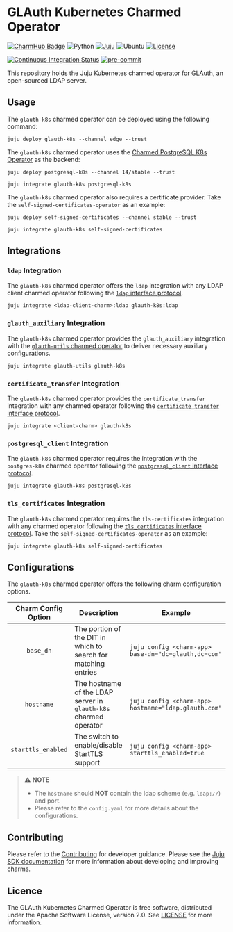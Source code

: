 # GLAuth Kubernetes Charmed Operator

[![CharmHub Badge](https://charmhub.io/glauth-k8s/badge.svg)](https://charmhub.io/glauth-k8s)
![Python](https://img.shields.io/python/required-version-toml?label=Python&tomlFilePath=https://raw.githubusercontent.com/canonical/glauth-k8s-operator/main/pyproject.toml)
[![Juju](https://img.shields.io/badge/Juju%20-3.0+-%23E95420)](https://github.com/juju/juju)
![Ubuntu](https://img.shields.io/badge/Ubuntu-22.04-E95420?label=Ubuntu&logo=ubuntu&logoColor=white)
[![License](https://img.shields.io/github/license/canonical/glauth-k8s-operator?label=License)](https://github.com/canonical/glauth-k8s-operator/blob/main/LICENSE)

[![Continuous Integration Status](https://github.com/canonical/glauth-k8s-operator/actions/workflows/on_push.yaml/badge.svg?branch=main)](https://github.com/canonical/glauth-k8s-operator/actions?query=branch%3Amain)
[![pre-commit](https://img.shields.io/badge/pre--commit-enabled-brightgreen?logo=pre-commit)](https://github.com/pre-commit/pre-commit)

This repository holds the Juju Kubernetes charmed operator
for [GLAuth](https://github.com/glauth/glauth), an open-sourced LDAP server.

## Usage

The `glauth-k8s` charmed operator can be deployed using the following command:

```shell
juju deploy glauth-k8s --channel edge --trust
```

The `glauth-k8s` charmed operator uses
the [Charmed PostgreSQL K8s Operator](https://github.com/canonical/postgresql-k8s-operator)
as the backend:

```shell
juju deploy postgresql-k8s --channel 14/stable --trust

juju integrate glauth-k8s postgresql-k8s
```

The `glauth-k8s` charmed operator also requires a certificate provider. Take
the `self-signed-certificates-operator` as an example:

```shell
juju deploy self-signed-certificates --channel stable --trust

juju integrate glauth-k8s self-signed-certificates
```

## Integrations

### `ldap` Integration

The `glauth-k8s` charmed operator offers the `ldap` integration with any
LDAP client charmed operator following
the [`ldap` interface protocol](https://github.com/canonical/charm-relation-interfaces/tree/main/interfaces/ldap/v0).

```shell
juju integrate <ldap-client-charm>:ldap glauth-k8s:ldap
```

### `glauth_auxiliary` Integration

The `glauth-k8s` charmed operator provides the `glauth_auxiliary`
integration with
the [`glauth-utils` charmed operator](https://github.com/canonical/glauth-utils)
to deliver necessary auxiliary configurations.

```shell
juju integrate glauth-utils glauth-k8s
```

### `certificate_transfer` Integration

The `glauth-k8s` charmed operator provides the `certificate_transfer`
integration with any charmed operator following the [`certificate_transfer`
interface protocol](https://github.com/canonical/charm-relation-interfaces/tree/main/interfaces/certificate_transfer/v0).

```shell
juju integrate <client-charm> glauth-k8s
```

### `postgresql_client` Integration

The `glauth-k8s` charmed operator requires the integration with the
`postgres-k8s` charmed operator following the [`postgresql_client` interface
protocol](https://github.com/canonical/charm-relation-interfaces/tree/main/interfaces/postgresql_client/v0).

```shell
juju integrate glauth-k8s postgresql-k8s
```

### `tls_certificates` Integration

The `glauth-k8s` charmed operator requires the `tls-certificates`
integration with any charmed operator following the [`tls_certificates`
interface protocol](https://github.com/canonical/charm-relation-interfaces/tree/main/interfaces/tls_certificates/v0).
Take the `self-signed-certificates-operator` as an example:

```shell
juju integrate glauth-k8s self-signed-certificates
```

## Configurations

The `glauth-k8s` charmed operator offers the following charm configuration
options.

| Charm Config Option | Description                                                      | Example                                              |
|:-------------------:|------------------------------------------------------------------|------------------------------------------------------|
|      `base_dn`      | The portion of the DIT in which to search for matching entries   | `juju config <charm-app> base-dn="dc=glauth,dc=com"` |
|     `hostname`      | The hostname of the LDAP server in `glauth-k8s` charmed operator | `juju config <charm-app> hostname="ldap.glauth.com"` |
| `starttls_enabled`  | The switch to enable/disable StartTLS support                    | `juju config <charm-app> starttls_enabled=true`      |

> ⚠️ **NOTE**
>
> - The `hostname` should **NOT** contain the ldap scheme (e.g. `ldap://`) and
    port.
> - Please refer to the `config.yaml` for more details about the configurations.

## Contributing

Please refer to the [Contributing](CONTRIBUTING.md) for developer guidance.
Please see the [Juju SDK documentation](https://juju.is/docs/sdk) for more
information about developing and improving charms.

## Licence

The GLAuth Kubernetes Charmed Operator is free software, distributed under the
Apache Software License, version 2.0.
See [LICENSE](https://github.com/canonical/glauth-k8s-operator/blob/main/LICENSE)
for more information.
